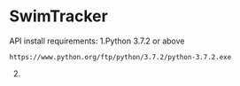 # SwimTracker
API install requirements:
1.Python 3.7.2 or above
```
https://www.python.org/ftp/python/3.7.2/python-3.7.2.exe
```
2.
